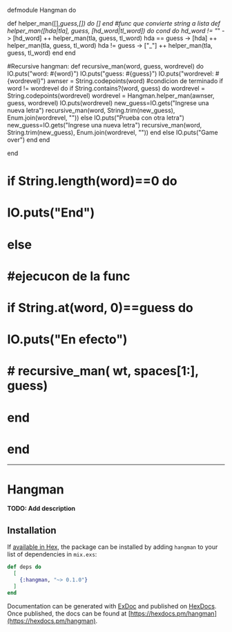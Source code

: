


defmodule Hangman do
 

def helper_man([],_guess,[]) do
  []
end
#func que convierte string a lista
def helper_man([hda|tla], guess, [hd_word|tl_word]) do
  cond do
    hd_word != "_" -> [hd_word] ++ helper_man(tla, guess, tl_word)
    hda == guess -> [hda] ++ helper_man(tla, guess, tl_word)
    hda != guess -> ["_"] ++ helper_man(tla, guess, tl_word)
  end
end 

#Recursive hangman:
def recursive_man(word, guess, wordrevel) do
  IO.puts("word: #{word}")
  IO.puts("guess: #{guess}")
  IO.puts("wordrevel: #{wordrevel}")
  awnser = String.codepoints(word)
  #condicion de terminado
  if word != wordrevel  do
    if String.contains?(word, guess) do
      wordrevel = String.codepoints(wordrevel)
      wordrevel = Hangman.helper_man(awnser, guess, wordrevel)
      IO.puts(wordrevel)
      new_guess=IO.gets("Ingrese una nueva letra")
      recursive_man(word, String.trim(new_guess), Enum.join(wordrevel, ""))
    else
      IO.puts("Prueba con otra letra")
      new_guess=IO.gets("Ingrese una nueva letra")
      recursive_man(word, String.trim(new_guess), Enum.join(wordrevel, ""))
    end
  else
    IO.puts("Game over")
  end
end


end


# if String.length(word)==0 do
#   IO.puts("End")
# else
# #ejecucon de la func
#   if String.at(word, 0)==guess do
#     IO.puts("En efecto")
#    # recursive_man( wt, spaces[1:], guess)
#   end
# end





-------------------------------------------------------------

# Hangman

**TODO: Add description**

## Installation

If [available in Hex](https://hex.pm/docs/publish), the package can be installed
by adding `hangman` to your list of dependencies in `mix.exs`:

```elixir
def deps do
  [
    {:hangman, "~> 0.1.0"}
  ]
end
```

Documentation can be generated with [ExDoc](https://github.com/elixir-lang/ex_doc)
and published on [HexDocs](https://hexdocs.pm). Once published, the docs can
be found at [https://hexdocs.pm/hangman](https://hexdocs.pm/hangman).
